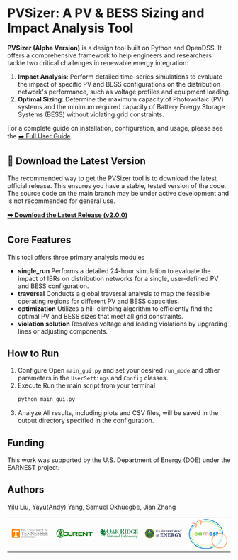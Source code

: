 # PVSizer: A PV & BESS Sizing and Impact Analysis Tool

**PVSizer (Alpha Version)** is a design tool built on Python and OpenDSS. It offers a comprehensive framework to help engineers and researchers tackle two critical challenges in renewable energy integration:

1.  **Impact Analysis**: Perform detailed time-series simulations to evaluate the impact of specific PV and BESS configurations on the distribution network's performance, such as voltage profiles and equipment loading.
2.  **Optimal Sizing**: Determine the maximum capacity of Photovoltaic (PV) systems and the minimum required capacity of Battery Energy Storage Systems (BESS) without violating grid constraints.

For a complete guide on installation, configuration, and usage, please see the [➡️ Full User Guide](User_guide.md).

## 🚀 Download the Latest Version

The recommended way to get the PVSizer tool is to download the latest official release. This ensures you have a stable, tested version of the code. The source code on the main branch may be under active development and is not recommended for general use.

**[➡️ Download the Latest Release (v2.0.0)](https://github.com/yayuyang/PVSizer_Tool_AlphaVersion/releases)**

## Core Features

This tool offers three primary analysis modules

-  **single_run** Performs a detailed 24-hour simulation to evaluate the impact of IBRs on distribution networks for a single, user-defined PV and BESS configuration.
-  **traversal** Conducts a global traversal analysis to map the feasible operating regions for different PV and BESS capacities.
-  **optimization** Utilizes a hill-climbing algorithm to efficiently find the optimal PV and BESS sizes that meet all grid constraints.
-  **violation solution** Resolves voltage and loading violations by upgrading lines or adjusting components.

## How to Run

1.  Configure Open `main_gui.py` and set your desired `run_mode` and other parameters in the `UserSettings` and `Config` classes.
2.  Execute Run the main script from your terminal
    ```bash
    python main_gui.py
    ```
3.  Analyze All results, including plots and CSV files, will be saved in the output directory specified in the configuration.

## Funding

This work was supported by the U.S. Department of Energy (DOE) under the EARNEST project.

## Authors 
Yilu Liu, Yayu(Andy) Yang, Samuel Okhuegbe, Jian Zhang  

<table border="0">
  <tr>
    <td align="center">
      <img src="./logo/UTK.jpg" alt="Image 1" width="150">
    </td>
    <td align="center">
      <img src="./logo/CURENT.png" alt="Image 2" width="150">
    </td>
    <td align="center">
      <img src="./logo/ORNL.png" alt="Image 3" width="150">
    </td>
    <td align="center">
      <img src="./logo/DOE.png" alt="Image 4" width="150">
    </td>
    <td align="center">
      <img src="./logo/EARNEST.png" alt="Image 5" width="150">
    </td>
  </tr>
</table>





